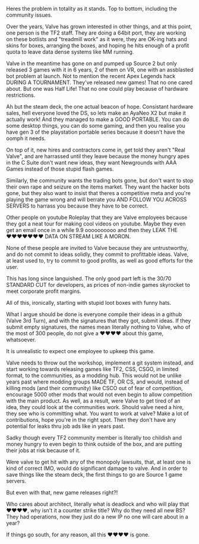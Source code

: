 
Heres the problem in totality as it stands. Top to bottom, including the community issues.

Over the years, Valve has grown interested in other things, and at this point, one person is the TF2 staff. They are doing a 64bit port, they are working on these botlists and "treadmill work" as it were, they are OK-ing hats and skins for boxes, arranging the boxes, and hoping he hits enough of a profit quota to leave data dense systems like MM running.

Valve in the meantime has gone on and pumped up Source 2 but only released 3 games with it in 6 years, 2 of them on VR, one with an assblasted bot problem at launch. Not to mention the recent Apex Legends hack DURING A TOURNAMENT. They've released new games! That no one cared about. But one was Half Life! That no one could play because of hardware restrictions.

Ah but the steam deck, the one actual beacon of hope. Consistant hardware sales, hell everyone loved the DS, so lets make an AyaNeo X2 but make it actually work! And they managed to make a GOOD PORTABLE. You can do some desktop things, you can do some gaming, and then you realise you have gen 3 of the playstation portable series because it doesn't have the oomph it needs.

On top of it, new hires and contractors come in, get told they aren't "Real Valve", and are harrassed until they leave because the money hungry apes in the C Suite don't want new ideas, they want Newgrounds with AAA Games instead of those stupid flash games.

Similarly, the community wants the trading bots gone, but don't want to stop their own rape and seizure on the items market. They want the hacker bots gone, but they also want to insist that theres a competitive meta and you're playing the game wrong and will berrate you AND FOLLOW YOU ACROSS SERVERS to harrass you because they have to be correct.

Other people on youtube Roleplay that they are Valve employees because they got a neat tour for making cool videos on youtube. Maybe they even get an email once in a while 9.9 oooooooooo and then they LEAK THE ♥♥♥♥♥♥♥ DATA ON STREAM LIKE A MORON.

None of these people are invited to Valve because they are untrustworthy, and do not commit to ideas solidly, they commit to profittable ideas. Valve, at least used to, try to commit to good profits, as well as good efforts for the user.

This has long since languished. The only good part left is the 30/70 STANDARD CUT for developers, as prices of non-indie games skyrocket to meet corporate profit margins.

All of this, ironically, starting with stupid loot boxes with funny hats.

What I argue should be done is everyone compile their ideas in a github (Valve 3rd Turn), and with the signatures that they got, submit ideas. If they submit empty signatures, the names mean literally nothing to Valve, who of the most of 300 people, do not give a ♥♥♥♥ about this game, whatsoever.

It is unrealistic to expect one employee to upkeep this game.

Valve needs to throw out the workshop, implement a git system instead, and start working towards releasing games like TF2, CSS, CSGO, in limited format, to the communities, as a modding hub. This would not be unlike years past where modding groups MADE TF, OR CS, and would, instead of killing mods (and their community) like CSCO out of fear of competition, encourage 5000 other mods that would not even begin to allow competition with the main product. As well, as a result, were Valve to get tired of an idea, they could look at the communities work. Should valve need a hire, they see who is committing what. You want to work at valve? Make a lot of contributions, hope you're in the right spot. Then they don't have any potential for leaks thru job ads like in years past.

Sadky though every TF2 community member is literally too childish and money hungry to even begin to think outside of the box, and are putting their jobs at risk because of it.

Were valve to get hit with any of the monopoly lawsuits, that, at least one is kind of correct IMO, would do significant damage to valve. And in order to save things like the steam deck, the first things to go are Source 1 game servers.

But even with that, new game releases right?!

Who cares about architect, literally what is deadlock and who will play that ♥♥♥♥, why isn't it a counter strike title? Why do they need all new BS? They had operations, now they just do a new IP no one will care about in a year?

If things go south, for any reason, all this ♥♥♥♥ is gone.

